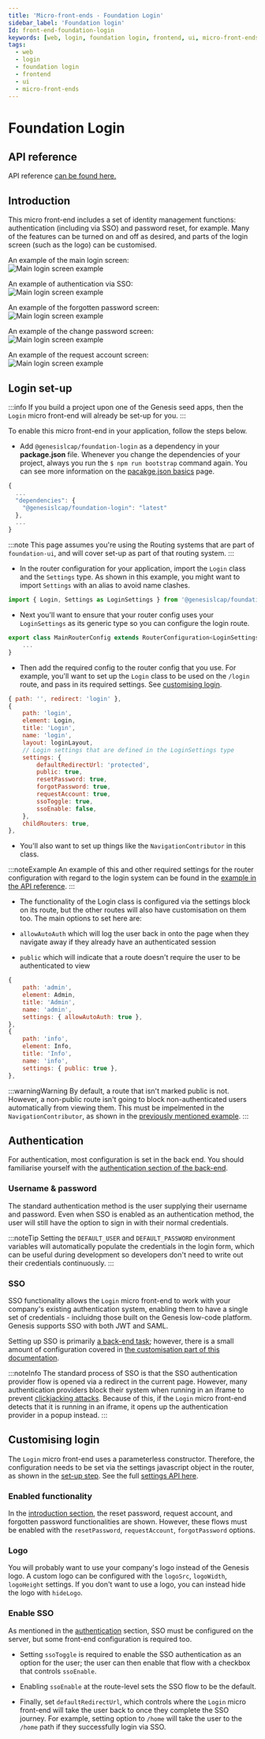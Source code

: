 ```yaml
---
title: 'Micro-front-ends - Foundation Login'
sidebar_label: 'Foundation login'
Id: front-end-foundation-login
keywords: [web, login, foundation login, frontend, ui, micro-front-ends]
tags:
  - web
  - login
  - foundation login
  - frontend
  - ui
  - micro-front-ends
---
```


# Foundation Login

## API reference

API reference [can be found here.](../foundation-login_apiref/)

## Introduction

This micro front-end includes a set of identity management functions: authentication (including via SSO) and password reset, for example. Many of the features can be turned on and off as desired, and parts of the login screen (such as the logo) can be customised.

An example of the main login screen: <br/>
![Main login screen example](/img/foundation-login_login-standard.png)

An example of authentication via SSO: <br/>
![Main login screen example](/img/foundation-login_login-sso.png)

An example of the forgotten password screen: <br/>
![Main login screen example](/img/foundation-login_forgotten-password.png)

An example of the change password screen: <br/>
![Main login screen example](/img/foundation-login_change-password.png)

An example of the request account screen: <br/>
![Main login screen example](/img/foundation-login_request-account.png)

## Login set-up

:::info
If you build a project upon one of the Genesis seed apps, then the `Login` micro front-end will already be set-up for you.
:::

To enable this micro front-end in your application, follow the steps below.

- Add `@genesislcap/foundation-login` as a dependency in your **package.json** file. Whenever you change the dependencies of your project, always you run the `$ npm run bootstrap` command again. You can see more information on the [pacakge.json basics](../01_basics/04_package-json-basics.md) page.

```javascript
{
  ...
  "dependencies": {
    "@genesislcap/foundation-login": "latest"
  },
  ...
}
```

:::note
This page assumes you're using the Routing systems that are part of `foundation-ui`, and will cover set-up as part of that routing system.
:::

- In the router configuration for your application, import the `Login` class and the `Settings` type. As shown in this example, you might want to import `Settings` with an alias to avoid name clashes.

```javascript
import { Login, Settings as LoginSettings } from '@genesislcap/foundation-login';
```

- Next you'll want to ensure that your router config uses your `LoginSettings` as its generic type so you can configure the login route.
```javascript
export class MainRouterConfig extends RouterConfiguration<LoginSettings> {
	...
}
```

- Then add the required config to the router config that you use. For example, you'll want to set up the `Login` class to be used on the `/login` route, and pass in its required settings. See [customising login](#customising-login).
```javascript
{ path: '', redirect: 'login' },
{
	path: 'login',
	element: Login,
	title: 'Login',
	name: 'login',
	layout: loginLayout,
	// Login settings that are defined in the LoginSettings type
	settings: {
		defaultRedirectUrl: 'protected',
		public: true,
		resetPassword: true,
		forgotPassword: true,
		requestAccount: true,
		ssoToggle: true,
		ssoEnable: false,
	},
	childRouters: true,
},
```

- You'll also want to set up things like the `NavigationContributor` in this class.

:::noteExample
An example of this and other required settings for the router configuration with regard to the login system can be found in the [example in the API reference](../foundation-login_apiref/foundation-login.login/#example).
:::

- The functionality of the Login class is configured via the settings block on its route, but the other routes will also have customisation on them too. The main options to set here are:

- `allowAutoAuth` which will log the user back in onto the page when they navigate away if they already have an authenticated session
- `public` which will indicate that a route doesn't require the user to be authenticated to view

```javascript
{
	path: 'admin',
	element: Admin,
	title: 'Admin',
	name: 'admin',
	settings: { allowAutoAuth: true },
},
{
	path: 'info',
	element: Info,
	title: 'Info',
	name: 'info',
	settings: { public: true },
},
```

:::warningWarning
By default, a route that isn't marked public is not. However, a non-public route isn't going to block non-authenticated users automatically from viewing them. This must be impelmented in the `NavigationContributor`, as shown in the [previously mentioned example](../foundation-login_apiref/foundation-login.login/#example).
:::

## Authentication

For authentication, most configuration is set in the back end. You should familiarise yourself with the [authentication section of the back-end](docs/03_server/05_access-control/01_introduction.md).

### Username & password

The standard authentication method is the user supplying their username and password. Even when SSO is enabled as an authentication method, the user will still have the option to sign in with their normal credentials.

:::noteTip
Setting the `DEFAULT_USER` and `DEFAULT_PASSWORD` environment variables will automatically populate the credentials in the login form, which can be useful during development so developers don't need to write out their credentials continuously.
:::

### SSO

SSO functionality allows the `Login` micro front-end to work with your company's existing authentication system, enabling them to have a single set of credentials - incluidng those built on the Genesis low-code platform. Genesis supports SSO with both JWT and SAML.

Setting up SSO is primarily [a back-end task](docs/03_server/05_access-control/04_sso_authentication.md); however, there is a small amount of configuration covered in [the customisation part of this documentation](#enable-sso).

:::noteInfo
The standard process of SSO is that the SSO authentication provider flow is opened via a redirect in the current page. However, many authentication providers block their system when running in an iframe to prevent [clickjacking attacks](https://owasp.org/www-community/attacks/Clickjacking). Because of this, if the `Login` micro front-end detects that it is running in an iframe, it opens up the authentication provider in a popup instead.
:::

## Customising login

The `Login` micro front-end uses a parameterless constructor. Therefore, the configuration needs to be set via the settings javascript object in the router, as shown in the [set-up step](#login-set-up). See the full [settings API here](../foundation-login_apiref/foundation-login.settings/#remarks).

### Enabled functionality

In the [introduction section](#introduction), the reset password, request account, and forgotten password functionalities are shown. However, these flows must be enabled with the `resetPassword`, `requestAccount`, `forgotPassword` options.

### Logo

You will probably want to use your company's logo instead of the Genesis logo. A custom logo can be configured with the `logoSrc`, `logoWidth`, `logoHeight` settings. If you don't want to use a logo, you can instead hide the logo with `hideLogo`.

### Enable SSO

As mentioned in the [authentication](#sso) section, SSO must be configured on the server, but some front-end configuration is required too. 

- Setting `ssoToggle` is required to enable the SSO authentication as an option for the user; the user can then enable that flow with a checkbox that controls `ssoEnable`. 
- Enabling `ssoEnable` at the route-level sets the SSO flow to be the default.

- Finally, set `defaultRedirectUrl`, which controls where the `Login` micro front-end will take the user back to once they complete the SSO journey. For example, setting option to `/home` will take the user to the `/home` path if they successfully login via SSO.

